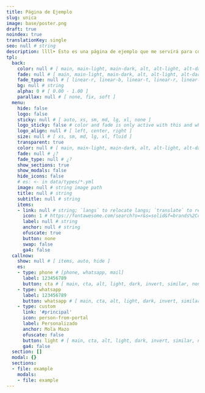 ```yaml
---
title: Página de Ejemplo
slug: unica
image: base/poster.png
draft: true
noindex: true
translationKey: single
seo: null # string
description: llll➤ Ésto es una página de ejemplo que me servirá para copiar y pegar valores ✅ by lorensansol.
tpl:
  back:
    color: null # [ main, main-light, main-dark, alt, alt-light, alt-dark, cta, cta-light, cta-dark, white, light, gray, dark, black, invert, similar ]
    fade: null # [ main, main-light, main-dark, alt, alt-light, alt-dark, cta, cta-light, cta-dark, white, light, gray, dark, black, invert, similar ]
    fade_type: null # [ linear-r, linear-b, linear-t, linear-r, linear-l, linear-tr, linear-br, linear-tl, linear-bl, circle, circle-alt, radial, radial-alt ]
    bg: null # string
    alpha: 0 # [ 0.00 - 1.00 ]
    parallax: null # [ none, fix, soft ]
  menu:
    hide: false
    logo: false
    sticky: null # [ auto, xs, sm, md, lg, xl, none ]
    logo_sticky: false # color and fade is only active with this and when screen < sticky
    logo_align: null # [ left, center, right ]
    size: null # [ xs, sm, md, lg, xl, fluid ]
    transparent: true
    color: null # [ main, main-light, main-dark, alt, alt-light, alt-dark, cta, cta-light, cta-dark, white, light, gray, dark, black, invert, similar ]
    fade: null # ¿?
    fade_type: null # ¿?
    show_sections: true
    show_modals: false
    hide_icons: false
    # es: <- in data/types/*.yml
    image: null # string image path
    title: null # string
    subtitle: null # string
    items:
    - link: null # string; `langs` to relocate langs; `translate` to relocate translate
      icon: 1 # https://fontawesome.com/search?o=r&s=solid&f=brands%2Cclassic
      label: null # string
      anchor: null # string
      ofuscate: true
      button: none
      swap: false
      ga4: false
  callnow:
    show: null # [ items, auto, hide ]
    es:
    - type: phone # [phone, whatsapp, mail]
      label: 123456789
      button: cta # [ main, cta, alt, light, dark, invert, similar, none ]
    - type: whatsapp
      label: 123456789
      button: whatsapp # [ main, cta, alt, light, dark, invert, similar, none ]
    - type: custom
      link: '#principal'
      icon: person-from-portal
      label: Personalizado
      anchor: Mola Mazo
      ofuscate: false
      button: light # [ main, cta, alt, light, dark, invert, similar, none ]
      ga4: false
  section: []
  modal: {}
  sections:
  - file: example
    modals:
    - file: example
---
```

